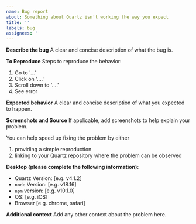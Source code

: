 ```yaml
---
name: Bug report
about: Something about Quartz isn't working the way you expect
title: ''
labels: bug
assignees: ''
---
```


**Describe the bug**
A clear and concise description of what the bug is.

**To Reproduce**
Steps to reproduce the behavior:

1. Go to '...'
2. Click on '....'
3. Scroll down to '....'
4. See error

**Expected behavior**
A clear and concise description of what you expected to happen.

**Screenshots and Source**
If applicable, add screenshots to help explain your problem.

You can help speed up fixing the problem by either

1. providing a simple reproduction
2. linking to your Quartz repository where the problem can be observed

**Desktop (please complete the following information):**

- Quartz Version: [e.g. v4.1.2]
- `node` Version: [e.g. v18.16]
- `npm` version: [e.g. v10.1.0]
- OS: [e.g. iOS]
- Browser [e.g. chrome, safari]

**Additional context**
Add any other context about the problem here.
